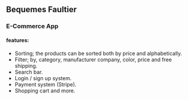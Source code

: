 ## Bequemes Faultier
### E-Commerce App

#### features:
- Sorting; the products can be sorted both by price and alphabetically.
- Filter; by, category, manufacturer company, color, price and free shipping.
- Search bar.
- Login / sign up system.
- Payment system (Stripe).
- Shopping cart and more.

